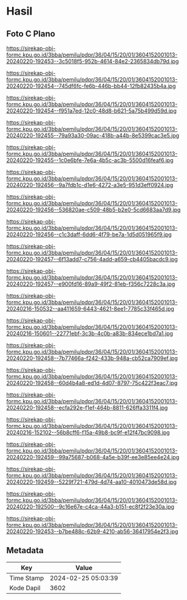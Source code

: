 # Hasil

## Foto C Plano

https://sirekap-obj-formc.kpu.go.id/3bba/pemilu/pdpr/36/04/15/20/01/3604152001013-20240220-192453--3c5018f5-952b-4614-84e2-2365834db79d.jpg

https://sirekap-obj-formc.kpu.go.id/3bba/pemilu/pdpr/36/04/15/20/01/3604152001013-20240220-192454--745df6fc-fe6b-446b-bb44-12fb82435b4a.jpg

https://sirekap-obj-formc.kpu.go.id/3bba/pemilu/pdpr/36/04/15/20/01/3604152001013-20240220-192454--f951a7ed-12c0-48d8-b621-5a75b499d59d.jpg

https://sirekap-obj-formc.kpu.go.id/3bba/pemilu/pdpr/36/04/15/20/01/3604152001013-20240220-192455--79a93a30-09ac-418b-a44b-8e5399cac3e5.jpg

https://sirekap-obj-formc.kpu.go.id/3bba/pemilu/pdpr/36/04/15/20/01/3604152001013-20240220-192455--1c0e6bfe-7e6a-4b5c-ac3b-5500d16feaf6.jpg

https://sirekap-obj-formc.kpu.go.id/3bba/pemilu/pdpr/36/04/15/20/01/3604152001013-20240220-192456--9a7fdb1c-d1e6-4272-a3e5-951d3eff0924.jpg

https://sirekap-obj-formc.kpu.go.id/3bba/pemilu/pdpr/36/04/15/20/01/3604152001013-20240220-192456--536820ae-c509-48b5-b2e0-5cd6683aa7d9.jpg

https://sirekap-obj-formc.kpu.go.id/3bba/pemilu/pdpr/36/04/15/20/01/3604152001013-20240220-192456--c1c3daff-6dd6-4f79-be7a-1d5d051965f9.jpg

https://sirekap-obj-formc.kpu.go.id/3bba/pemilu/pdpr/36/04/15/20/01/3604152001013-20240220-192457--6f13add7-c756-4add-a659-cb4405bacdc9.jpg

https://sirekap-obj-formc.kpu.go.id/3bba/pemilu/pdpr/36/04/15/20/01/3604152001013-20240220-192457--e900fd16-89a9-49f2-81eb-f356c7228c3a.jpg

https://sirekap-obj-formc.kpu.go.id/3bba/pemilu/pdpr/36/04/15/20/01/3604152001013-20240216-150532--aa411659-6443-4621-8ee1-7785c33f465d.jpg

https://sirekap-obj-formc.kpu.go.id/3bba/pemilu/pdpr/36/04/15/20/01/3604152001013-20240216-150601--22771ebf-3c3b-4c0b-a83b-834ece1bd7a1.jpg

https://sirekap-obj-formc.kpu.go.id/3bba/pemilu/pdpr/36/04/15/20/01/3604152001013-20240220-192458--7b77466a-f242-433b-948a-cb52ca7909ef.jpg

https://sirekap-obj-formc.kpu.go.id/3bba/pemilu/pdpr/36/04/15/20/01/3604152001013-20240220-192458--60d4b4a8-ed1d-4d07-8797-75c422f3eac7.jpg

https://sirekap-obj-formc.kpu.go.id/3bba/pemilu/pdpr/36/04/15/20/01/3604152001013-20240220-192458--ecfa292e-f1ef-464b-8811-626ffa3311f4.jpg

https://sirekap-obj-formc.kpu.go.id/3bba/pemilu/pdpr/36/04/15/20/01/3604152001013-20240216-152102--56b8cff6-f15a-49b8-bc9f-e12f47bc9098.jpg

https://sirekap-obj-formc.kpu.go.id/3bba/pemilu/pdpr/36/04/15/20/01/3604152001013-20240220-192459--99a75687-b068-4a5e-b39f-ee3e85ee4e24.jpg

https://sirekap-obj-formc.kpu.go.id/3bba/pemilu/pdpr/36/04/15/20/01/3604152001013-20240220-192459--5229f721-479d-4d74-aa10-4010473de58d.jpg

https://sirekap-obj-formc.kpu.go.id/3bba/pemilu/pdpr/36/04/15/20/01/3604152001013-20240220-192500--9c16e67e-c4ca-44a3-b151-ec8f2f23e30a.jpg

https://sirekap-obj-formc.kpu.go.id/3bba/pemilu/pdpr/36/04/15/20/01/3604152001013-20240220-192453--b7be488c-62b9-4210-ab56-36417954e2f3.jpg


## Metadata

| Key        | Value               |
| ---------- | ------------------- |
| Time Stamp | 2024-02-25 05:03:39 |
| Kode Dapil | 3602                |



